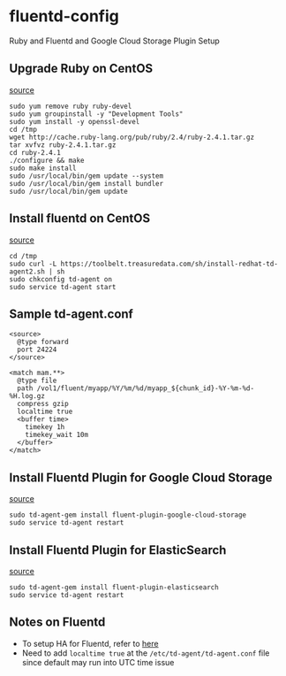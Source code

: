 # fluentd-config
Ruby and Fluentd and Google Cloud Storage Plugin Setup

## Upgrade Ruby on CentOS
[source](http://ask.xmodulo.com/upgrade-ruby-centos.html)
```
sudo yum remove ruby ruby-devel
sudo yum groupinstall -y "Development Tools"
sudo yum install -y openssl-devel
cd /tmp
wget http://cache.ruby-lang.org/pub/ruby/2.4/ruby-2.4.1.tar.gz
tar xvfvz ruby-2.4.1.tar.gz
cd ruby-2.4.1
./configure && make
sudo make install
sudo /usr/local/bin/gem update --system
sudo /usr/local/bin/gem install bundler
sudo /usr/local/bin/gem update
```

## Install fluentd on CentOS 
[source](https://docs.fluentd.org/v0.12/articles/install-by-rpm)
```
cd /tmp
sudo curl -L https://toolbelt.treasuredata.com/sh/install-redhat-td-agent2.sh | sh
sudo chkconfig td-agent on
sudo service td-agent start
```

## Sample td-agent.conf
```
<source>
  @type forward
  port 24224
</source>

<match mam.**>
  @type file
  path /vol1/fluent/myapp/%Y/%m/%d/myapp_${chunk_id}-%Y-%m-%d-%H.log.gz
  compress gzip
  localtime true
  <buffer time>
    timekey 1h
    timekey_wait 10m
  </buffer>
</match>
```

## Install Fluentd Plugin for Google Cloud Storage
[source](https://rubygems.org/gems/fluent-plugin-google-cloud-storage)
```
sudo td-agent-gem install fluent-plugin-google-cloud-storage
sudo service td-agent restart
```

## Install Fluentd Plugin for ElasticSearch
[source](https://www.fluentd.org/guides/recipes/elasticsearch-and-s3)
```
sudo td-agent-gem install fluent-plugin-elasticsearch
sudo service td-agent restart
```

## Notes on Fluentd
* To setup HA for Fluentd, refer to [here](https://docs.fluentd.org/v0.12/articles/high-availability)
* Need to add `localtime true` at the `/etc/td-agent/td-agent.conf` file since default may run into UTC time issue
